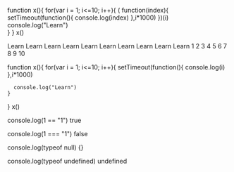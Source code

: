 <!-- https://medium.com/@swati.developer17/part-12-settimeout-closures-interview-questions-cfa0d402831f -->
<!-- function x(){
    for(var i = 1; i<=10; i++){
        setTimeout(function(){
            console.log(i)
        },i*1000)

      console.log("Learn")
    }
}
x()

That’s why it prints 11 every time🤷🏻‍♀️. Because all of these copies of callback functions are referring to same spot in memory🤦🏻‍♀️. Which now have run 10 times and it’s value became 11 because of increment in for loop🙄
output
Learn
Learn
Learn
Learn
Learn
Learn
Learn
Learn
Learn
Learn
11
11
11
11
11
11
11
11
11
11
 -->

<!-- 1nd way to fix this -->
function x(){
    for(var i = 1; i<=10; i++){
     ( function(index){
            setTimeout(function(){
            console.log(index)
        },i*1000)
      })(i)
        console.log("Learn")  
    }
}
x()

Learn
Learn
Learn
Learn
Learn
Learn
Learn
Learn
Learn
Learn
1
2
3
4
5
6
7
8
9
10

<!-- 2nd way to fix this -->
<!-- use let instead for var because let is a blocked scoper for everyt iteration its a new one -->
function x(){
    for(var i = 1; i<=10; i++){
        setTimeout(function(){
            console.log(i)
        },i*1000)

      console.log("Learn")
    }
}
x()

<!-- Javascript data types practice question -->

console.log(1 == "1")
true

console.log(1 === "1")
false

console.log(typeof null)
{}

console.log(typeof undefined)
undefined